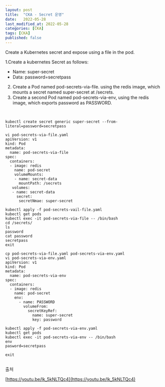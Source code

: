 ```yaml
---
layout: post
title:  "CKA - Secret 운영"
date:   2022-05-28
last_modified_at: 2022-05-28
categories: [CKA]
tags: [CKA]
published: false
---
```


Create a Kubernetes secret and expose using a file in the pod.

1.Create a kubernetes Secret as follows:

- Name: super-secret
- Data: password=secretpass

2. Create a Pod named pod-secrets-via-file. using the redis image, which mounts a secret named super-secret at /secrets.
3. Create a second Pod named pod-secrets-via-env, using the redis image, which exports password as PASSWORD.

<br/>

```shell
kubectl create secret generic super-secret --from-literal=password=secretpass

vi pod-secrets-via-file.yaml
apiVersion: v1
kind: Pod
metadata:
  name: pod-secrets-via-file
spec:
  containers:
  - image: redis
    name: pod-secret
    volumeMounts:
    - name: secret-data
      mountPath: /secrets
   volumes:
   - name: secret-data
     secret:
      secretNmae: super-secret
      
kubectl apply -f pod-secrets-vail-file.yaml
kubectl get pods
kubectl exec -it pod-secrets-via-file -- /bin/bash
cd /secrets/
ls
password
cat password
secretpass
exit

cp pod-secrets-via-file.yaml pod-secrets-via-env.yaml
vi pod-secrets-via-env.yaml
apiVersion: v1
kind: Pod
metadata:
  name: pod-secrets-via-env
spec:
  containers:
  - image: redis
    name: pod-secret
    env:
      - name: PASSWORD
        volumeFrom:
          secretKeyRef:
            name: super-secret
            key: password

kubectl apply -f pod-secrets-via-env.yaml
kubectl get pods
kubectl exec -it pod-secrets-via-env -- /bin/bash
env
pasword=secretpass

exit
    
```

출처

[https://youtu.be/lk_5kNLTQc4](https://youtu.be/lk_5kNLTQc4)